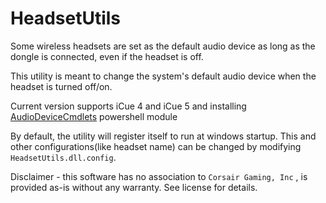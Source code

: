 # HeadsetUtils
Some wireless headsets are set as the default audio device as long as the dongle is connected, even if the headset is off.

This utility is meant to change the system's default audio device when the headset is turned off/on.

Current version supports iCue 4 and iCue 5 and installing [AudioDeviceCmdlets](https://github.com/frgnca/AudioDeviceCmdlets) powershell module

By default, the utility will register itself to run at windows startup. This and other configurations(like headset name) can be changed by modifying `HeadsetUtils.dll.config`.

Disclaimer - this software has no association to `Corsair Gaming, Inc` , is provided as-is without any warranty. See license for details.

